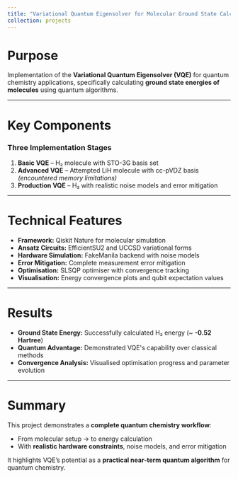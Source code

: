 ```yaml
---
title: "Variational Quantum Eigensolver for Molecular Ground State Calculation"
collection: projects
---
```


# Purpose
Implementation of the **Variational Quantum Eigensolver (VQE)** for quantum chemistry applications, specifically calculating **ground state energies of molecules** using quantum algorithms.

---

# Key Components

### Three Implementation Stages
1. **Basic VQE** – H₂ molecule with STO-3G basis set  
2. **Advanced VQE** – Attempted LiH molecule with cc-pVDZ basis *(encountered memory limitations)*  
3. **Production VQE** – H₂ with realistic noise models and error mitigation  

---

# Technical Features
- **Framework:** Qiskit Nature for molecular simulation  
- **Ansatz Circuits:** EfficientSU2 and UCCSD variational forms  
- **Hardware Simulation:** FakeManila backend with noise models  
- **Error Mitigation:** Complete measurement error mitigation  
- **Optimisation:** SLSQP optimiser with convergence tracking  
- **Visualisation:** Energy convergence plots and qubit expectation values  

---

# Results
- **Ground State Energy:** Successfully calculated H₂ energy (~ **-0.52 Hartree**)  
- **Quantum Advantage:** Demonstrated VQE's capability over classical methods  
- **Convergence Analysis:** Visualised optimisation progress and parameter evolution  

---

# Summary
This project demonstrates a **complete quantum chemistry workflow**:
- From molecular setup → to energy calculation  
- With **realistic hardware constraints**, noise models, and error mitigation  

It highlights VQE’s potential as a **practical near-term quantum algorithm** for quantum chemistry.
